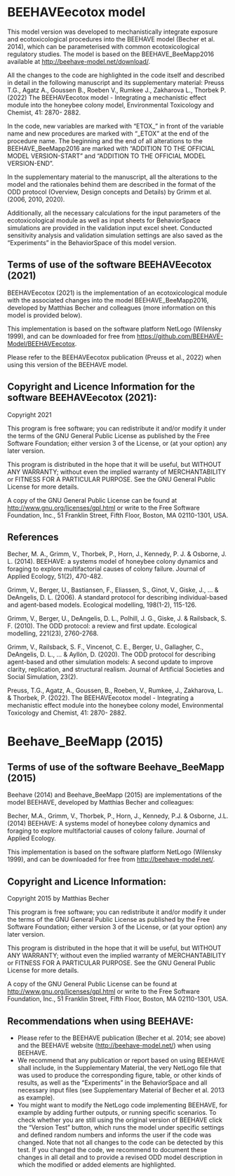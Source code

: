 # BEEHAVEecotox model
This model version was developed to mechanistically integrate exposure and ecotoxicological procedures into the BEEHAVE model (Becher et al. 2014), which can be parameterised with common ecotoxicological regulatory studies. The model is based on the BEEHAVE_BeeMapp2016 available at http://beehave-model.net/download/.

All the changes to the code are highlighted in the code itself and described in detail in the following manuscript and its supplementary material: Preuss T.G., Agatz A., Goussen B., Roeben V., Rumkee J., Zakharova L., Thorbek P. (2022) The BEEHAVEecotox model - Integrating a mechanistic effect module into the honeybee colony model, Environmental Toxicology and Chemist, 41: 2870- 2882.

In the code, new variables are marked with “ETOX_” in front of the variable name and new procedures are marked with “_ETOX” at the end of the procedure name. The beginning and the end of all alterations to the BEEHAVE_BeeMapp2016 are marked with “ADDITION TO THE OFFICIAL MODEL VERSION-START” and “ADDITION TO THE OFFICIAL MODEL VERSION-END”.

In the supplementary material to the manuscript, all the alterations to the model and the rationales behind them are described in the format of the ODD protocol (Overview, Design concepts and Details) by Grimm et al. (2006, 2010, 2020).

Additionally, all the necessary calculations for the input parameters of the ecotoxicological module as well as input sheets for BehaviorSpace simulations are provided in the validation input excel sheet. Conducted sensitivity analysis and validation simulation settings are also saved as the “Experiments” in the BehaviorSpace of this model version.

## Terms of use of the software BEEHAVEecotox (2021)
BEEHAVEecotox (2021) is the implementation of an ecotoxicological module with the associated changes into the model BEEHAVE_BeeMapp2016, developed by Matthias Becher and colleagues (more information on this model is provided below).

This implementation is based on the software platform NetLogo (Wilensky 1999), and can be downloaded for free from https://github.com/BEEHAVE-Model/BEEHAVEecotox.

Please refer to the BEEHAVEecotox publication (Preuss et al., 2022) when using this version of the BEEHAVE model.

## Copyright and Licence Information for the software BEEHAVEecotox (2021):
Copyright 2021

This program is free software; you can redistribute it and/or modify it under the terms of the GNU General Public License as published by the Free Software Foundation; either version 3 of the License, or (at your option) any later version.

This program is distributed in the hope that it will be useful, but WITHOUT ANY WARRANTY; without even the implied warranty of MERCHANTABILITY or FITNESS FOR A PARTICULAR PURPOSE. See the GNU General Public License for more details.

A copy of the GNU General Public License can be found at http://www.gnu.org/licenses/gpl.html or write to the Free Software Foundation, Inc., 51 Franklin Street, Fifth Floor, Boston, MA 02110-1301, USA.

## References
Becher, M. A., Grimm, V., Thorbek, P., Horn, J., Kennedy, P. J. & Osborne, J. L. (2014). BEEHAVE: a systems model of honeybee colony dynamics and foraging to explore multifactorial causes of colony failure. Journal of Applied Ecology, 51(2), 470-482.

Grimm, V., Berger, U., Bastiansen, F., Eliassen, S., Ginot, V., Giske, J., … & DeAngelis, D. L. (2006). A standard protocol for describing individual-based and agent-based models. Ecological modelling, 198(1-2), 115-126.

Grimm, V., Berger, U., DeAngelis, D. L., Polhill, J. G., Giske, J. & Railsback, S. F. (2010). The ODD protocol: a review and first update. Ecological modelling, 221(23), 2760-2768.

Grimm, V., Railsback, S. F., Vincenot, C. E., Berger, U., Gallagher, C., DeAngelis, D. L., … & Ayllón, D. (2020). The ODD protocol for describing agent-based and other simulation models: A second update to improve clarity, replication, and structural realism. Journal of Artificial Societies and Social Simulation, 23(2).

Preuss, T.G., Agatz, A., Goussen, B., Roeben, V., Rumkee, J., Zakharova, L. & Thorbek, P. (2022). The BEEHAVEecotox model - Integrating a mechanistic effect module into the honeybee colony model, Environmental Toxicology and Chemist, 41: 2870- 2882.

# Beehave_BeeMapp (2015)
## Terms of use of the software Beehave_BeeMapp (2015)
Beehave (2014) and Beehave_BeeMapp (2015) are implementations of the model BEEHAVE, developed by Matthias Becher and colleagues:

Becher, M.A., Grimm, V., Thorbek, P., Horn, J., Kennedy, P.J. & Osborne, J.L. (2014) BEEHAVE: A systems model of honeybee colony dynamics and foraging to explore multifactorial causes of colony failure. Journal of Applied Ecology.

This implementation is based on the software platform NetLogo (Wilensky 1999), and can be downloaded for free from http://beehave-model.net/.

## Copyright and Licence Information:
Copyright 2015 by Matthias Becher

This program is free software; you can redistribute it and/or modify it under the terms of the GNU General Public License as published by the Free Software Foundation; either version 3 of the License, or (at your option) any later version.

This program is distributed in the hope that it will be useful, but WITHOUT ANY WARRANTY; without even the implied warranty of MERCHANTABILITY or FITNESS FOR A PARTICULAR PURPOSE. See the GNU General Public License for more details.

A copy of the GNU General Public License can be found at http://www.gnu.org/licenses/gpl.html or write to the Free Software Foundation, Inc., 51 Franklin Street, Fifth Floor, Boston, MA 02110-1301, USA.

## Recommendations when using BEEHAVE:
* Please refer to the BEEHAVE publication (Becher et al. 2014; see above) and the BEEHAVE website (http://beehave-model.net/) when using BEEHAVE.
* We recommend that any publication or report based on using BEEHAVE shall include, in the Supplementary Material, the very NetLogo file that was used to produce the corresponding figure, table, or other kinds of results, as well as the “Experiments” in the BehaviorSpace and all necessary input files (see Supplementary Material of Becher et al. 2013 as example).
* You might want to modify the NetLogo code implementing BEEHAVE, for example by adding further outputs, or running specific scenarios. To check whether you are still using the original version of BEEHAVE click the “Version Test” button, which runs the model under specific settings and defined random numbers and informs the user if the code was changed. Note that not all changes to the code can be detected by this test. If you changed the code, we recommend to document these changes in all detail and to provide a revised ODD model description in which the modified or added elements are highlighted.
